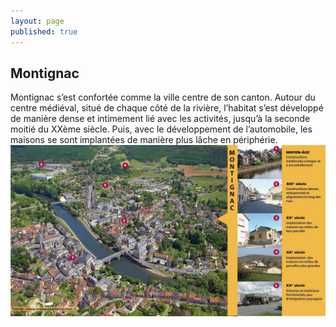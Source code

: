 ```yaml
---
layout: page
published: true
---
```


## Montignac

Montignac s’est confortée comme la ville centre de son canton. Autour du centre médiéval, situé de chaque côté de la rivière, l’habitat s’est développé de manière dense et intimement lié avec les activités, jusqu’à la seconde moitié du XXème siècle. Puis, avec le développement de l’automobile, les maisons se sont implantées de manière plus lâche en périphérie.
![](/data/images/9/histoire/9_HISTOIRE_POPB1.jpg)